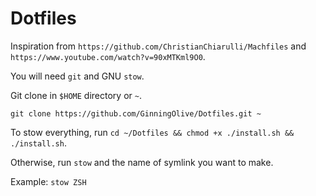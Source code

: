 # Dotfiles
Inspiration from `https://github.com/ChristianChiarulli/Machfiles` and `https://www.youtube.com/watch?v=90xMTKml9O0`.

You will need `git` and GNU `stow`.

Git clone in `$HOME` directory or `~`.

```git clone https://github.com/GinningOlive/Dotfiles.git ~```

To stow everything, run `cd ~/Dotfiles && chmod +x ./install.sh && ./install.sh`.

Otherwise, run `stow` and the name of symlink you want to make.

Example: `stow ZSH`
